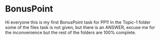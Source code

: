 # BonusPoint
Hi everyone this is my first BonusPoint task for PP1!
In the Topic-1 folder some of the files task is not given, but there is an ANSWER, excuse me for the inconvenience but the rest of the folders are 100% complete.
